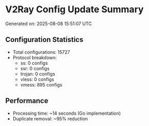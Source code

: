 # V2Ray Config Update Summary
Generated on: 2025-08-08 15:51:07 UTC

## Configuration Statistics
- Total configurations: 15727
- Protocol breakdown:
  - ss: 0 configs
  - ssr: 0 configs
  - trojan: 0 configs
  - vless: 0 configs
  - vmess: 895 configs

## Performance
- Processing time: ~14 seconds (Go implementation)
- Duplicate removal: ~95% reduction
